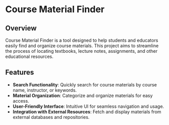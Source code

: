 # Course Material Finder

## Overview

Course Material Finder is a tool designed to help students and educators easily find and organize course materials. This project aims to streamline the process of locating textbooks, lecture notes, assignments, and other educational resources.

## Features

- **Search Functionality**: Quickly search for course materials by course name, instructor, or keywords.
- **Material Organization**: Categorize and organize materials for easy access.
- **User-Friendly Interface**: Intuitive UI for seamless navigation and usage.
- **Integration with External Resources**: Fetch and display materials from external databases and repositories.
